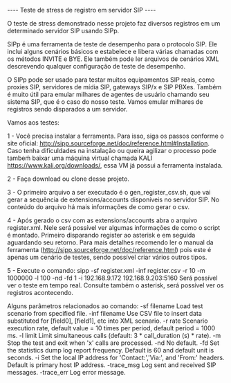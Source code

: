 ---- Teste de stress de registro em servidor SIP ----

O teste de stress demonstrado nesse projeto faz diversos registros em um determinado servidor SIP usando SIPp.

SIPp é uma ferramenta de teste de desempenho para o protocolo SIP. Ele inclui alguns cenários básicos e estabelece e libera várias chamadas com os métodos INVITE e BYE. Ele também pode ler arquivos de cenários XML descrevendo qualquer configuração de teste de desempenho. 

O SIPp pode ser usado para testar muitos equipamentos SIP reais, como proxies SIP, servidores de mídia SIP, gateways SIP/x e SIP PBXes. Também é muito útil para emular milhares de agentes de usuário chamando seu sistema SIP, que é o caso do nosso teste. Vamos emular milhares de registros sendo disparados a um servidor.

Vamos aos testes:

1 - Você precisa instalar a ferramenta. Para isso, siga os passos conforme o site oficial: http://sipp.sourceforge.net/doc/reference.html#Installation. Caso tenha dificuldades na instalação ou queira agilizar o processo pode tambeḿ baixar uma máquina virtual chamada KALI https://www.kali.org/downloads/, essa VM já possui a ferramenta instalada.

2 - Faça download ou clone desse projeto.

3 - O primeiro arquivo a ser executado é o gen_register_csv.sh, que vai gerar a sequência de extensions/accounts disponíveis no servidor SIP. No conteúdo do arquivo há mais informações de como gerar o csv.

4 - Após gerado o csv com as extensions/accounts abra o arquivo register.xml. Nele será possível ver algumas informações de como o script é montado. Primeiro disparando register ao asterisk e em seguida aguardando seu retorno. Para mais detalhes recomendo ler o manual da ferramenta (http://sipp.sourceforge.net/doc/reference.html) pois este é apenas um cenário de testes, sendo possível criar vários outros tipos.

5 - Execute o comando: sipp -sf register.xml -inf register.csv -r 10 -m 1000000 -l 100 -nd -fd 1 -i 192.168.9.172 192.168.9.203:5160
    Será possível ver o teste em tempo real. Consulte também o asterisk, será possível ver os registros acontecendo. 	


Alguns parâmetros relacionados ao comando:
-sf filename
	Load test scenario from specified file.
-inf filename
	Use CSV file to insert data substituted for [field0], [field1], etc into XML scenario.
-r rate
	Scenario execution rate, default value = 10 times per period, default period = 1000 ms.
-l limit
	Limit simultaneous calls (default: 3 * call_duration (s) * rate).
-m   
	Stop the test and exit when 'x' calls are processed.
-nd
	No default.
-fd
	Set the statistics dump log report frequency. Default is 60 and default unit is seconds.
-i 
	Set the local IP address for 'Contact:','Via:', and 'From:' headers. Default is primary host IP address.
-trace_msg
	Log sent and received SIP messages.
-trace_err
	Log error message.
